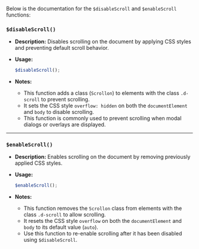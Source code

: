 Below is the documentation for the `$disableScroll` and `$enableScroll` functions:

### `$disableScroll()`

- **Description:** Disables scrolling on the document by applying CSS styles and preventing default scroll behavior.

- **Usage:**
  ```javascript
  $disableScroll();
  ```

- **Notes:**
  - This function adds a class (`Scrollon`) to elements with the class `.d-scroll` to prevent scrolling.
  - It sets the CSS style `overflow: hidden` on both the `documentElement` and `body` to disable scrolling.
  - This function is commonly used to prevent scrolling when modal dialogs or overlays are displayed.

---

### `$enableScroll()`

- **Description:** Enables scrolling on the document by removing previously applied CSS styles.

- **Usage:**
  ```javascript
  $enableScroll();
  ```

- **Notes:**
  - This function removes the `Scrollon` class from elements with the class `.d-scroll` to allow scrolling.
  - It resets the CSS style `overflow` on both the `documentElement` and `body` to its default value (`auto`).
  - Use this function to re-enable scrolling after it has been disabled using `$disableScroll`.
